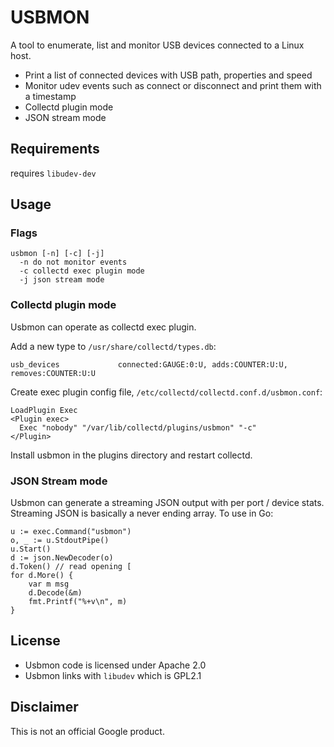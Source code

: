 # USBMON
A tool to enumerate, list and monitor USB devices connected to a Linux host.

* Print a list of connected devices with USB path, properties and speed
* Monitor udev events such as connect or disconnect and print them with a timestamp
* Collectd plugin mode
* JSON stream mode

## Requirements
requires `libudev-dev`

## Usage

### Flags

```
usbmon [-n] [-c] [-j]
  -n do not monitor events
  -c collectd exec plugin mode
  -j json stream mode
```

### Collectd plugin mode
Usbmon can operate as collectd exec plugin.

Add a new type to `/usr/share/collectd/types.db`:

```
usb_devices             connected:GAUGE:0:U, adds:COUNTER:U:U, removes:COUNTER:U:U
```

Create exec plugin config file, `/etc/collectd/collectd.conf.d/usbmon.conf`:

```
LoadPlugin Exec
<Plugin exec>
  Exec "nobody" "/var/lib/collectd/plugins/usbmon" "-c"
</Plugin>
```

Install usbmon in the plugins directory and restart collectd.

### JSON Stream mode
Usbmon can generate a streaming JSON output with per port / device stats.
Streaming JSON is basically a never ending array. To use in Go:

```
u := exec.Command("usbmon")
o, _ := u.StdoutPipe()
u.Start()
d := json.NewDecoder(o)
d.Token() // read opening [
for d.More() {
	var m msg
	d.Decode(&m)
	fmt.Printf("%+v\n", m)
}
```

## License
* Usbmon code is licensed under Apache 2.0
* Usbmon links with `libudev` which is GPL2.1

## Disclaimer
This is not an official Google product.

